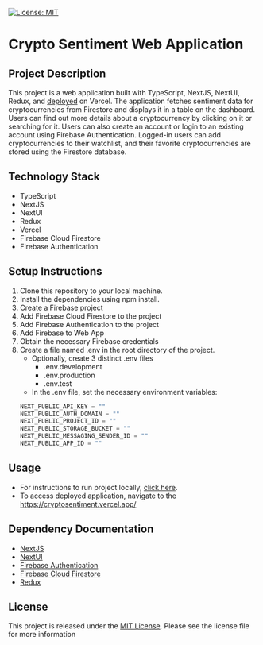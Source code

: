 [![License: MIT](https://img.shields.io/badge/License-MIT-yellow.svg)](https://opensource.org/licenses/MIT)

# Crypto Sentiment Web Application

## Project Description

This project is a web application built with TypeScript, NextJS, NextUI, Redux, and [deployed](https://cryptosentiment.vercel.app/) on Vercel. The application fetches sentiment data for cryptocurrencies from Firestore and displays it in a table on the dashboard. Users can find out more details about a cryptocurrency by clicking on it or searching for it. Users can also create an account or login to an existing account using Firebase Authentication. Logged-in users can add cryptocurrencies to their watchlist, and their favorite cryptocurrencies are stored using the Firestore database.

## Technology Stack

-   TypeScript
-   NextJS
-   NextUI
-   Redux
-   Vercel
-   Firebase Cloud Firestore
-   Firebase Authentication

## Setup Instructions

1. Clone this repository to your local machine.
2. Install the dependencies using npm install.
3. Create a Firebase project
4. Add Firebase Cloud Firestore to the project
5. Add Firebase Authentication to the project
6. Add Firebase to Web App
7. Obtain the necessary Firebase credentials
8. Create a file named .env in the root directory of the project.
    - Optionally, create 3 distinct .env files
        - .env.development
        - .env.production
        - .env.test
    - In the .env file, set the necessary environment variables:
    ```py
    NEXT_PUBLIC_API_KEY = ""
    NEXT_PUBLIC_AUTH_DOMAIN = ""
    NEXT_PUBLIC_PROJECT_ID = ""
    NEXT_PUBLIC_STORAGE_BUCKET = ""
    NEXT_PUBLIC_MESSAGING_SENDER_ID = ""
    NEXT_PUBLIC_APP_ID = ""
    ```

## Usage

-   For instructions to run project locally, [click here](web-app/).
-   To access deployed application, navigate to the https://cryptosentiment.vercel.app/

## Dependency Documentation

-   [NextJS](https://nextjs.org/docs/)
-   [NextUI](https://nextui.org/)
-   [Firebase Authentication](https://firebase.google.com/docs/auth)
-   [Firebase Cloud Firestore](https://firebase.google.com/docs/firestore/)
-   [Redux](https://redux-toolkit.js.org/)

## License

This project is released under the [MIT License](LICENSE.md). Please see the license file for more information
